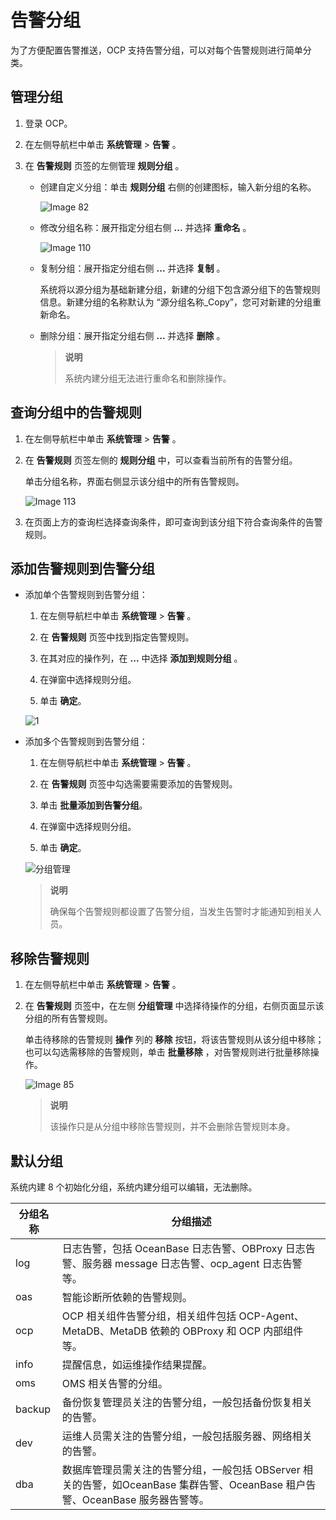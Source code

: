 # 告警分组

为了方便配置告警推送，OCP 支持告警分组，可以对每个告警规则进行简单分类。

## 管理分组

1. 登录 OCP。

2. 在左侧导航栏中单击 **系统管理** \> **告警** 。

3. 在 **告警规则** 页签的左侧管理 **规则分组** 。

   * 创建自定义分组：单击 **规则分组** 右侧的创建图标，输入新分组的名称。

     ![Image 82](https://obbusiness-private.oss-cn-shanghai.aliyuncs.com/doc/img/ocp/401/%E8%A7%84%E5%88%99%E5%88%86%E7%BB%841.png)

   * 修改分组名称：展开指定分组右侧 **...** 并选择 **重命名** 。

     ![Image 110](https://help-static-aliyun-doc.aliyuncs.com/assets/img/zh-CN/8912299461/p430091.png)

   * 复制分组：展开指定分组右侧 **...** 并选择 **复制** 。

     系统将以源分组为基础新建分组，新建的分组下包含源分组下的告警规则信息。新建分组的名称默认为 “源分组名称_Copy”，您可对新建的分组重新命名。

   * 删除分组：展开指定分组右侧 **...** 并选择 **删除** 。

     > **说明**
     >
     > 系统内建分组无法进行重命名和删除操作。

## 查询分组中的告警规则

1. 在左侧导航栏中单击 **系统管理** \> **告警** 。

2. 在 **告警规则** 页签左侧的 **规则分组** 中，可以查看当前所有的告警分组。

   单击分组名称，界面右侧显示该分组中的所有告警规则。

   ![Image 113](https://obbusiness-private.oss-cn-shanghai.aliyuncs.com/doc/img/ocp/401/%E5%91%8A%E8%AD%A6%E5%88%86%E7%BB%84%E8%AF%A6%E6%83%851.png)

3. 在页面上方的查询栏选择查询条件，即可查询到该分组下符合查询条件的告警规则。

## 添加告警规则到告警分组

* 添加单个告警规则到告警分组：

  1. 在左侧导航栏中单击 **系统管理** \> **告警** 。

  2. 在 **告警规则** 页签中找到指定告警规则。

  3. 在其对应的操作列，在 **...** 中选择 **添加到规则分组** 。

  4. 在弹窗中选择规则分组。

  5. 单击 **确定**。

  ![1](https://obbusiness-private.oss-cn-shanghai.aliyuncs.com/doc/img/ocp/401/%E6%B7%BB%E5%8A%A0%E5%88%B0%E5%91%8A%E8%AD%A6%E5%88%86%E7%BB%841.png)

* 添加多个告警规则到告警分组：

  1. 在左侧导航栏中单击 **系统管理** \> **告警** 。

  2. 在 **告警规则** 页签中勾选需要需要添加的告警规则。

  3. 单击 **批量添加到告警分组**。

  4. 在弹窗中选择规则分组。

  5. 单击 **确定**。

  ![分组管理](https://obbusiness-private.oss-cn-shanghai.aliyuncs.com/doc/img/ocp/401/%E6%89%B9%E9%87%8F%E6%B7%BB%E5%8A%A0%E5%88%B0%E5%91%8A%E8%AD%A6%E5%88%86%E7%BB%841.png)

   > **说明**
   >
   > 确保每个告警规则都设置了告警分组，当发生告警时才能通知到相关人员。

## 移除告警规则

1. 在左侧导航栏中单击 **系统管理** \> **告警** 。

2. 在 **告警规则** 页签中，在左侧 **分组管理** 中选择待操作的分组，右侧页面显示该分组的所有告警规则。

   单击待移除的告警规则 **操作** 列的 **移除** 按钮，将该告警规则从该分组中移除；也可以勾选需移除的告警规则，单击 **批量移除** ，对告警规则进行批量移除操作。

   ![Image 85](https://obbusiness-private.oss-cn-shanghai.aliyuncs.com/doc/img/ocp/401/%E6%89%B9%E9%87%8F%E7%A7%BB%E9%99%A4%E5%91%8A%E8%AD%A6%E8%A7%84%E5%88%991.png)

   > **说明**
   >
   > 该操作只是从分组中移除告警规则，并不会删除告警规则本身。

## 默认分组

系统内建 8 个初始化分组，系统内建分组可以编辑，无法删除。

| **分组名称** |   **分组描述**       |
|----------|-------|
| log     | 日志告警，包括 OceanBase 日志告警、OBProxy 日志告警、服务器 message 日志告警、ocp_agent 日志告警等。 |
| oas     | 智能诊断所依赖的告警规则。 |
| ocp      | OCP 相关组件告警分组，相关组件包括 OCP-Agent、MetaDB、MetaDB 依赖的 OBProxy 和 OCP 内部组件等。  |
| info     | 提醒信息，如运维操作结果提醒。 |
| oms      | OMS 相关告警的分组。 |
| backup   | 备份恢复管理员关注的告警分组，一般包括备份恢复相关的告警。 |
| dev      | 运维人员需关注的告警分组，一般包括服务器、网络相关的告警。   |
| dba      | 数据库管理员需关注的告警分组，一般包括 OBServer 相关的告警，如OceanBase 集群告警、OceanBase 租户告警、OceanBase 服务器告警等。 |
